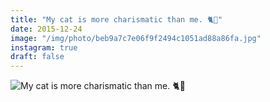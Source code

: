 ```yaml
---
title: "My cat is more charismatic than me. 🐈🌟"
date: 2015-12-24
image: "/img/photo/beb9a7c7e06f9f2494c1051ad88a86fa.jpg"
instagram: true
draft: false
---
```


![My cat is more charismatic than me. 🐈🌟](/img/photo/beb9a7c7e06f9f2494c1051ad88a86fa.jpg)
